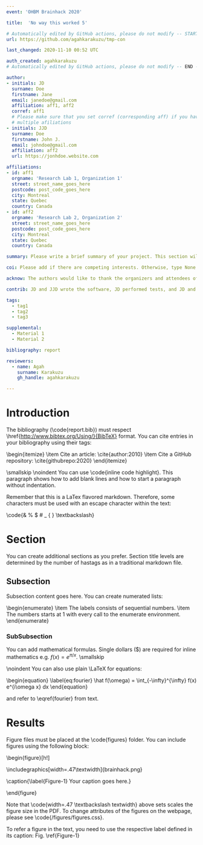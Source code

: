 ```yaml
---
event: 'OHBM Brainhack 2020'

title:  'No way this worked 5'

# Automatically edited by GitHub actions, please do not modify -- START --
url: https://github.com/agahkarakuzu/tmp-con

last_changed: 2020-11-10 00:52 UTC

auth_created: agahkarakuzu
# Automatically edited by GitHub actions, please do not modify -- END -- 

author:
- initials: JD
  surname: Doe
  firstname: Jane
  email: janedoe@gmail.com
  affiliation: aff1, aff2
  corref: aff1
  # Please make sure that you set corref (corresponding aff) if you have
  # multiple afiliations
- initials: JJD
  surname: Doe
  firstname: John J.
  email: johndoe@gmail.com
  affiliation: aff2
  url: https://jonhdoe.website.com

affiliations:
- id: aff1
  orgname: 'Research Lab 1, Organization 1'
  street: street_name_goes_here 
  postcode: post_code_goes_here
  city: Montreal
  state: Quebec
  country: Canada
- id: aff2
  orgname: 'Research Lab 2, Organization 2'
  street: street_name_goes_here 
  postcode: post_code_goes_here
  city: Montreal
  state: Quebec
  country: Canada

summary: Please write a brief summary of your project. This section will appear on the webpage. 

coi: Please add if there are competing interests. Otherwise, type None.

acknow: The authors would like to thank the organizers and attendees of OHBM Brainhack 2020.

contrib: JD and JJD wrote the software, JD performed tests, and JD and JJD wrote the report.

tags:
  - tag1
  - tag2
  - tag3

supplemental:
  - Material 1
  - Material 2 

bibliography: report

reviewers:
  - name: Agah
    surname: Karakuzu
    gh_handle: agahkarakuzu

---
```


# Introduction
The bibliography (\code{report.bib}) must respect \href{http://www.bibtex.org/Using/}{BibTeX} format. 
You can cite entries in your bibliography using their tags:

\begin{itemize}
  \item Cite an article: \cite{author:2010}
  \item Cite a GitHub repository: \cite{githubrepo:2020}
\end{itemize}

\smallskip
\noindent You can use \code{inline code highlight}. This paragraph shows how to add blank lines and how to start a paragraph without indentation.

Remember that this is a LaTex flavored markdown. Therefore, some characters must be used with an escape character within the text:

\code{\& \% \$ \# \_ \{  \} \textbackslash}


# Section
You can create additional sections as you prefer. Section title levels are determined by the number of hastags as in a traditional markdown file.

## Subsection
Subsection content goes here. You can create numerated lists:

\begin{enumerate}
  \item The labels consists of sequential numbers.
  \item The numbers starts at 1 with every call to the enumerate environment.
\end{enumerate}

### SubSubsection
You can add mathematical formulas. Single dollars ($) are required for inline mathematics e.g. $f(x) = e^{\pi/x}$.
\smallskip

\noindent You can also use plain \LaTeX for equations:


\begin{equation}
\label{eq:fourier}
\hat f(\omega) = \int_{-\infty}^{\infty} f(x) e^{i\omega x} dx
\end{equation}

and refer to \eqref{fourier} from text.


# Results
Figure files must be placed at the \code{figures} folder. You can include figures using the following block:

\begin{figure}[h!]

  \includegraphics[width=.47\textwidth]{brainhack.png}

  \caption{\label{Figure-1} Your caption goes here.}

\end{figure}

Note that \code{width=.47 \textbackslash textwidth} above sets scales the figure size in the PDF. To change attributes of the figures on the webpage, please see \code{/figures/figures.css}. 

To refer a figure in the text, you need to use the respective label defined in its caption: Fig. \ref{Figure-1}
